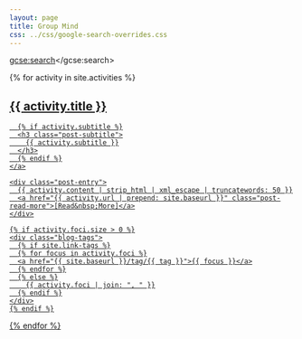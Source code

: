 ```yaml
---
layout: page
title: Group Mind
css: ../css/google-search-overrides.css
---
```

<script>
  (function() {
    var cx = '000078408709314139180:5grkwyhkvtc';
    var gcse = document.createElement('script');
    gcse.type = 'text/javascript';
    gcse.async = true;
    gcse.src = 'https://cse.google.com/cse.js?cx=' + cx;
    var s = document.getElementsByTagName('script')[0];
    s.parentNode.insertBefore(gcse, s);
  })();
</script>
<gcse:search></gcse:search>

<div class="posts-list">
  {% for activity in site.activities %}
  <article class="post-preview">
    <a href="{{ activity.url | prepend: site.baseurl }}">
	  <h2 class="post-title">{{ activity.title }}</h2>

	  {% if activity.subtitle %}
	  <h3 class="post-subtitle">
	    {{ activity.subtitle }}
	  </h3>
	  {% endif %}
    </a>

    <div class="post-entry">
      {{ activity.content | strip_html | xml_escape | truncatewords: 50 }}
	  <a href="{{ activity.url | prepend: site.baseurl }}" class="post-read-more">[Read&nbsp;More]</a>
    </div>

    {% if activity.foci.size > 0 %}
    <div class="blog-tags">
      {% if site.link-tags %}
      {% for focus in activity.foci %}
      <a href="{{ site.baseurl }}/tag/{{ tag }}">{{ focus }}</a>
      {% endfor %}
      {% else %}
        {{ activity.foci | join: ", " }}
      {% endif %}
    </div>
    {% endif %}

   </article>
  {% endfor %}
</div>

